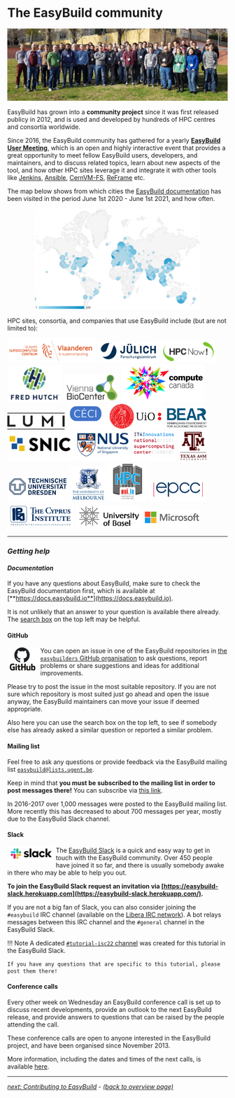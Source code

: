 # The EasyBuild community

<p align="center"><img src="../../img/easybuild_group_picture_eum20.png" alt="Group picture at EasyBuild User Meeting 2020" width="800px"/></p>

EasyBuild has grown into a **community project** since it was first released publicy in 2012,
and is used and developed by hundreds of HPC centres and consortia worldwide.

Since 2016, the EasyBuild community has gathered for a yearly [**EasyBuild User Meeting**](https://easybuild.io/eum),
which is an open and highly interactive event that provides a great opportunity to meet fellow EasyBuild users,
developers, and maintainers, and to discuss related topics, learn about new aspects of the tool, and how other HPC
sites leverage it and integrate it with other tools like [Jenkins](https://www.youtube.com/watch?v=bzW45cfRUMU),
[Ansible](https://www.youtube.com/watch?v=Qr2udsAjkG0), [CernVM-FS](https://www.youtube.com/watch?v=_0j5Shuf2uE),
[ReFrame](https://www.youtube.com/watch?v=KN9QwQIrso4) etc.

The map below shows from which
cities the [EasyBuild documentation](https://docs.easybuild.io) has
been visited in the period June 1st 2020 - June 1st 2021, and how often.

<div align="center"><img alt="Cities from which EasyBuild documentation has been visited last year (June 2019-June 2020" src="../../img/easybuild-docs-map_20200601-20210601.png" width="75%"/></div>

HPC sites, consortia, and companies that use EasyBuild include (but are not limited to):

<a href="https://www.vscentrum.be"><img src="../../img/vsc_logo.png" alt="VSC logo" width="40%"></a>
<a href="https://www.fz-juelich.de/ias/jsc"><img src="../../img/jsc_logo.png" alt="JSC logo" width="28%"></a>
<a href="https://hpcnow.com/"><img src="../../img/hpcnow_logo.png" alt="HPCNow! logo" width="25%"></a>
<a href="https://www.fredhutch.org/"><img src="../../img/fredhutch_logo.png" alt="Fred Hutch logo" width="25%"></a>
<a href="https://www.viennabiocenter.org/"><img src="../../img/vienna_biocenter_logo.png" alt="Vienna BioCenter logo" width="25%"></a>
<a href="https://www.computecanada.ca/home/"><img src="../../img/computecanada_logo.png" alt="Compute Canada logo" width="38%"></a>
<a href="https://lumi-supercomputer.eu/"><img src="../../img/lumi_logo.png" alt="LUMI logo" width="26%"></a>
<a href="https://www.ceci-hpc.be/"><img src="../../img/ceci_logo.png" alt="CÉCI logo" width="18%"></a>
<a href="https://www.uio.no/english/services/it/research/hpc/"><img src="../../img/uio_logo.png" alt="UiO logo" width="25%"></a>
<a href="https://intranet.birmingham.ac.uk/bear"><img src="../../img/bear_logo.png" alt="BEAR logo" width="20%"></a>
<a href="https://www.snic.se/"><img src="../../img/snic_logo.png" alt="SNIC logo" width="30%"></a>
<a href="https://nusit.nus.edu.sg/hpc/"><img src="../../img/nus_logo.png" alt="National University of Singapore logo" width="25%"></a>
<a href="https://www.it4i.cz/en"><img src="../../img/it4innovations_logo.png" alt="IT4Innovations logo" width="20%"></a>
<a href="https://hprc.tamu.edu/"><img src="../../img/texas_am_logo.png" alt="Texas A&M logo" width="14%"></a>
<a href="https://tu-dresden.de/zih/dienste/service-katalog/hpc?set_language=en"><img src="../../img/tudresden_logo.png" alt="TU Dresden logo" width="28%"></a>
<a href="https://dashboard.hpc.unimelb.edu.au/"><img src="../../img/univ_melbourne_logo.png" alt="University of Melbourne logo" width="16%"></a>
<a href="https://hpc.uni.lu/"><img src="../../img/unilu_logo.png" alt="University of Luxembourg logo" width="18%"></a>
<a href="https://www.epcc.ed.ac.uk/"><img src="../../img/epcc_logo.png" alt="EPCC logo" width="26%"></a>
<a href="https://hpcf.cyi.ac.cy/"><img src="../../img/cyi_logo.png" alt="Cyprus Institute logo" width="30%"></a>
<a href="https://scicore.unibas.ch/"><img src="../../img/basel_logo.png" alt="University of Basel logo" width="30%"></a>
<a href="https://techcommunity.microsoft.com/t5/azure-global/running-long-hpc-jobs-on-azure-with-checkpointing-using-lammps/ba-p/1335148"><img src="../../img/microsoft_logo.png" alt="Microsoft logo" width="26%"></a>

---

### *Getting help*

#### *Documentation*

If you have any questions about EasyBuild, make sure to check the EasyBuild documentation first,
which is available at [**https://docs.easybuild.io**](https://docs.easybuild.io).

It is not unlikely that an answer to your question is available there already.
The [search box](https://docs.easybuild.io/en/latest/search.html) on the top left may be helpful.

#### GitHub

<a href="http://github.com/easybuilders"><img src="../../img/github_logo.png" style="float:left" width="15%"/></a>

You can open an issue in one of the EasyBuild repositories in [the `easybuilders` GitHub organisation](https://github.com/easybuilders/) to
ask questions, report problems or share suggestions and ideas for additional
improvements.

Please try to post the issue in the most suitable repository. If you are
not sure which repository is most suited just go ahead and open the issue anyway,
the EasyBuild maintainers can move your issue if deemed appropriate.

Also here you can use the search box on the top left, to see if somebody else
has already asked a similar question or reported a similar problem.

#### Mailing list

Feel free to ask any questions or provide feedback via the EasyBuild mailing list
<a href="mailto:easybuild@lists.ugent.be">`easybuild@lists.ugent.be`</a>.

Keep in mind that **you must be subscribed to the mailing list in order to
post messages there!** You can subscribe via [this link](https://lists.ugent.be/wws/subscribe/easybuild).

In 2016-2017 over 1,000 messages were posted to the EasyBuild mailing list.
More recently this has decreased to about 700 messages per year, mostly due
to the EasyBuild Slack channel.

#### Slack

<img src="../../img/slack_logo.png" alt="Slack logo" style="float:left" width="22%"/>

The [EasyBuild Slack](https://easybuild.slack.com/) is a quick and easy way
to get in touch with the EasyBuild community.
Over 450 people have joined it so far, and there is usually somebody awake in there
who may be able to help you out.

**To join the EasyBuild Slack request an invitation via
[https://easybuild-slack.herokuapp.com](https://easybuild-slack.herokuapp.com/).**

If you are not a big fan of Slack, you can also consider joining the `#easybuild`
IRC channel (available on the [Libera IRC network](https://libera.chat)).
A bot relays messages between this IRC channel and the `#general` channel in the EasyBuild Slack.

!!! Note
    A dedicated [`#tutorial-isc22` channel](https://easybuild.slack.com/archives/C03FJCGJ1DF) was created for this tutorial in the EasyBuild Slack.

    If you have any questions that are specific to this tutorial, please post them there!

#### Conference calls

Every other week on Wednesday an EasyBuild conference call is set up to discuss recent
developments, provide an outlook to the next EasyBuild release, and
provide answers to questions that can be raised by the people attending the call.

These conference calls are open to anyone interested in the EasyBuild project,
and have been organised since November 2013.

More information, including the dates and times of the next calls, is available [here](https://github.com/easybuilders/easybuild/wiki/Conference-calls).

---

[*next: Contributing to EasyBuild*](contributing.md) - [*(back to overview page)*](index.md)

